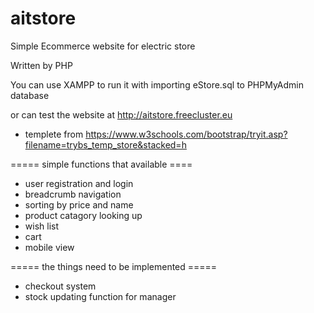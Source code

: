 # aitstore

Simple Ecommerce website for electric store

Written by PHP

You can use XAMPP to run it with importing eStore.sql to PHPMyAdmin database

or can test the website at http://aitstore.freecluster.eu

- templete from https://www.w3schools.com/bootstrap/tryit.asp?filename=trybs_temp_store&stacked=h


===== simple functions that available ====

- user registration and login
- breadcrumb navigation
- sorting by price and name
- product catagory looking up
- wish list
- cart
- mobile view

===== the things need to be implemented =====

- checkout system
- stock updating function for manager
